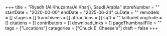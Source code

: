 +++
title = "Riyadh (Al Khuzama/Al Kharj), Saudi Arabia"
storeNumber = ""
startDate = "2020-00-00"
endDate = "2025-06-24"
cuDate = ""
remodels = []
stages = []
franchisees = []
attractions = []
sqft = ""
latitudeLongitude = []
citations = []
contributors = []
downloadLinks = []
pageThumbnailFile = ""
tags = ["Locations"]
categories = ["Chuck E. Cheese's"]
draft = false
+++

